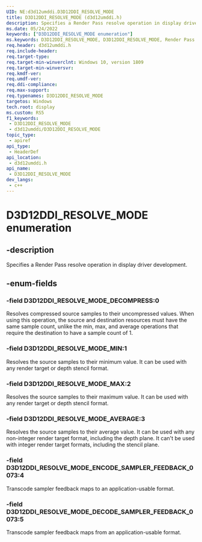 ```yaml
---
UID: NE:d3d12umddi.D3D12DDI_RESOLVE_MODE
title: D3D12DDI_RESOLVE_MODE (d3d12umddi.h)
description: Specifies a Render Pass resolve operation in display driver development.
ms.date: 05/24/2022
keywords: ["D3D12DDI_RESOLVE_MODE enumeration"]
ms.keywords: D3D12DDI_RESOLVE_MODE, D3D12DDI_RESOLVE_MODE, Render Pass
req.header: d3d12umddi.h
req.include-header: 
req.target-type: 
req.target-min-winverclnt: Windows 10, version 1809
req.target-min-winversvr: 
req.kmdf-ver: 
req.umdf-ver: 
req.ddi-compliance: 
req.max-support: 
req.typenames: D3D12DDI_RESOLVE_MODE
targetos: Windows
tech.root: display
ms.custom: RS5
f1_keywords:
 - D3D12DDI_RESOLVE_MODE
 - d3d12umddi/D3D12DDI_RESOLVE_MODE
topic_type:
 - apiref
api_type:
 - HeaderDef
api_location:
 - d3d12umddi.h
api_name:
 - D3D12DDI_RESOLVE_MODE
dev_langs:
 - c++
---
```


# D3D12DDI_RESOLVE_MODE enumeration

## -description

Specifies a Render Pass resolve operation in display driver development.

## -enum-fields

### -field D3D12DDI_RESOLVE_MODE_DECOMPRESS:0

Resolves compressed source samples to their uncompressed values. When using this operation, the source and destination resources must have the same sample count, unlike the min, max, and average operations that require the destination to have a sample count of 1.

### -field D3D12DDI_RESOLVE_MODE_MIN:1

Resolves the source samples to their minimum value. It can be used with any render target or depth stencil format.

### -field D3D12DDI_RESOLVE_MODE_MAX:2

Resolves the source samples to their maximum value. It can be used with any render target or depth stencil format.

### -field D3D12DDI_RESOLVE_MODE_AVERAGE:3

Resolves the source samples to their average value. It can be used with any non-integer render target format, including the depth plane. It can't be used with integer render target formats, including the stencil plane.

### -field D3D12DDI_RESOLVE_MODE_ENCODE_SAMPLER_FEEDBACK_0073:4

Transcode sampler feedback maps to an application-usable format.

### -field D3D12DDI_RESOLVE_MODE_DECODE_SAMPLER_FEEDBACK_0073:5

Transcode sampler feedback maps from an application-usable format.
